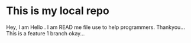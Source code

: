 # This is my local repo
Hey, I am Hello . 
I am READ me file use to help programmers.
Thankyou...
This is a feature 1 branch okay...